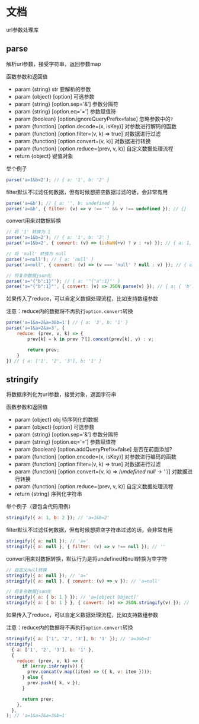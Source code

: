 # 文档

url参数处理库

## parse

解析url参数，接受字符串，返回参数map

函数参数和返回值

- param {string} str 要解析的参数
- param {object} [option] 可选参数
- param {string} [option.sep='&'] 参数分隔符
- param {string} [option.eq='='] 参数赋值符
- param {boolean} [option.ignoreQueryPrefix=false] 忽略参数中的`?`
- param {function} [option.decode=(x, isKey)] 对参数进行解码的函数
- param {function} [option.filter=(v, k) => true] 对数据进行过滤
- param {function} [option.convert=(v, k)] 对数据进行转换
- param {function} [option.reduce=(prev, v, k)] 自定义数据处理流程
- return {object} 键值对象

举个例子

```js
parse('a=1&b=2'); // { a: '1', b: '2' }
```

filter默认不过滤任何数据，但有时候想把空数据过滤的话，会非常有用

```js
parse('a=&b'); // { a: '', b: undefined }
parse('a=&b', { filter: (v) => v !== '' && v !== undefined }); // {}
```

convert用来对数据转换

```js
// 将 '1' 转换为 1
parse('a=1&b=2'); // { a: '1', b: '2' }
parse('a=1&b=2', { convert: (v) => (isNaN(+v) ? v : +v) }); // { a: 1, b: 2 }

// 将 'null' 转换为 null
parse('a=null'); // { a: 'null' }
parse('a=null', { convert: (v) => (v === 'null' ? null : v) }); // { a: null }

// 将复杂数据json化
parse('a="{"b":1}"'); // { a: '"{"a":1}"' }
parse('a="{"b":1}"', { convert: (v) => JSON.parse(v) }); // { a: { 'b': 1 } }
```

如果传入了reduce，可以自定义数据处理流程，比如支持数组参数

注意：reduce内的数据将不再执行`option.convert`转换

```js
parse('a=1&a=2&a=3&b=1') // { a: '3', b: '1' }
parse('a=1&a=2&a=3', {
    reduce: (prev, v, k) => {
        prev[k] = k in prev ？[].concat(prev[k], v) : v;

        return prev;
    }
}) // { a: ['1', '2', '3'], b: '1' }
```

## stringify

将数据序列化为url参数，接受对象，返回字符串

函数参数和返回值

- param {object} obj 待序列化的数据
- param {object} [option] 可选参数
- param {string} [option.sep='&'] 参数分隔符
- param {string} [option.eq='='] 参数赋值符
- param {boolean} [option.addQueryPrefix=false] 是否在前面添加?
- param {function} [option.encode=(x, isKey)] 对参数进行编码的函数
- param {function} [option.filter=(v, k) => true] 对数据进行过滤
- param {function} [option.convert=(v, k) => /*undefined null -> ''*/] 对数据进行转换
- param {function} [option.reduce=(prev, v, k)] 自定义数据处理流程
- return {string} 序列化字符串

举个例子（要包含代码用例）

```js
stringify({ a: 1, b: 2 }); // 'a=1&b=2'
```

filter默认不过滤任何数据，但有时候想把空字符串过滤的话，会非常有用

```js
stringify({ a: null }); // 'a='
stringify({ a: null }, { filter: (v) => v !== null }); // ''
```

convert用来对数据转换，默认行为是将undefined和null转换为空字符

```js
// 自定义null转换
stringify({ a: null }); // 'a='
stringify({ a: null }, { convert: (v) => v }); // 'a=null'

// 将复杂数据json化
stringify({ a: { b: 1 } }); // 'a=[object Object]'
stringify({ a: { b: 1 } }, { convert: (v) => JSON.stringify(v) }); // 'a="{"b":1}"'
```

如果传入了reduce，可以自定义数据处理流程，比如支持数组参数

注意：reduce内的数据将不再执行`option.convert`转换

```js
stringify({ a: ['1', '2', '3'], b: '1' }); // 'a=3&b=1'
stringify(
  { a: ['1', '2', '3'], b: '1' },
  {
    reduce: (prev, v, k) => {
      if (Array.isArray(v)) {
        prev.concat(v.map((item) => ({ k, v: item })));
      } else {
        prev.push({ k, v });
      }

      return prev;
    },
  },
); // 'a=1&a=2&a=3&b=1'
```
